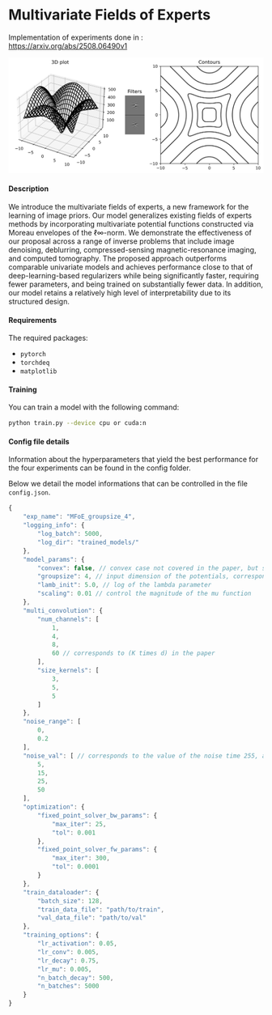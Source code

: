 # Multivariate Fields of Experts
Implementation of experiments done in : https://arxiv.org/abs/2508.06490v1

![alt text](https://github.com/StanislasDucotterd/MFoE/blob/main/potential.png?raw=true)

#### Description
We introduce the multivariate fields of experts, a new framework for the learning of image priors. Our model generalizes existing fields of experts methods by incorporating multivariate potential functions constructed via Moreau envelopes of the ℓ∞-norm. We demonstrate the effectiveness of our proposal across a range of inverse problems that include image denoising, deblurring, compressed-sensing magnetic-resonance imaging, and computed tomography. The proposed approach outperforms comparable univariate models and achieves performance close to that of deep-learning-based  regularizers while being significantly faster, requiring fewer parameters, and being trained on substantially fewer data. In addition, our model retains a relatively high level of interpretability due to its structured design. 

#### Requirements
The required packages:
- `pytorch`
- `torchdeq`
- `matplotlib`

#### Training

You can train a model with the following command:

```bash
python train.py --device cpu or cuda:n
```

#### Config file details️

Information about the hyperparameters that yield the best performance for the four experiments can be found in the config folder. 

Below we detail the model informations that can be controlled in the file `config.json`.

```javascript
{
    "exp_name": "MFoE_groupsize_4",
    "logging_info": {
        "log_batch": 5000,
        "log_dir": "trained_models/" 
    },
    "model_params": {
        "convex": false, // convex case not covered in the paper, but still available
        "groupsize": 4, // input dimension of the potentials, corresponds to d in the paper
        "lamb_init": 5.0, // log of the lambda parameter
        "scaling": 0.01 // control the magnitude of the mu function
    },
    "multi_convolution": { 
        "num_channels": [
            1,
            4,
            8,
            60 // corresponds to (K times d) in the paper
        ],
        "size_kernels": [
            3,
            5,
            5
        ]
    },
    "noise_range": [
        0,
        0.2
    ],
    "noise_val": [ // corresponds to the value of the noise time 255, as often reported
        5,
        15,
        25,
        50
    ],
    "optimization": {
        "fixed_point_solver_bw_params": {
            "max_iter": 25,
            "tol": 0.001
        },
        "fixed_point_solver_fw_params": {
            "max_iter": 300,
            "tol": 0.0001
        }
    },
    "train_dataloader": {
        "batch_size": 128,
        "train_data_file": "path/to/train",
        "val_data_file": "path/to/val"
    },
    "training_options": {
        "lr_activation": 0.05,
        "lr_conv": 0.005,
        "lr_decay": 0.75,
        "lr_mu": 0.005,
        "n_batch_decay": 500,
        "n_batches": 5000
    }
}
```
